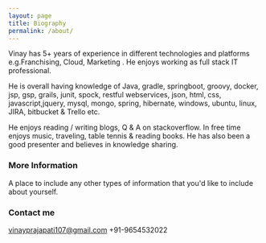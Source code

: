 ```yaml
---
layout: page
title: Biography
permalink: /about/
---
```


Vinay has 5+ years of experience in different technologies and platforms e.g.Franchising, Cloud, Marketing . He enjoys working as full stack IT professional.

He is overall having knowledge of Java, gradle, springboot, groovy, docker, jsp, gsp, grails, junit, spock, restful webservices, json, html, css, javascript,jquery, mysql, mongo, spring, hibernate, windows, ubuntu, linux, JIRA, bitbucket & Trello etc. 

He enjoys reading / writing blogs, Q & A on stackoverflow. In free time enjoys music, traveling, table tennis & reading books. He has also been a good presenter and believes in knowledge sharing.

### More Information

A place to include any other types of information that you'd like to include about yourself.

### Contact me

[vinayprajapati107@gmail.com](mailto:vinayprajapati107@gmail.com)
+91-9654532022